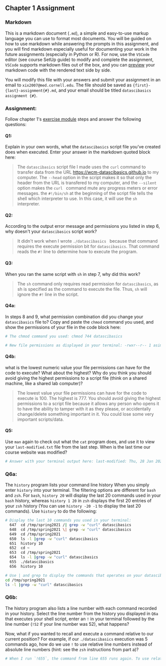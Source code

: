 ## Chapter 1 Assignment

### Markdown
This is a markdown document (`.md`), a simple and easy-to-use markup language you can use to format most documents. You will be guided on how to use markdown while answering the prompts in this assignment, and you will find markdown especially useful for documenting your work in the future assignments (especially in Python or R). For now, use the `VSCode` editor (see course SetUp guide) to modify and complete the assignment, `VSCode` supports markdown files out of the box, and you can [preview](https://code.visualstudio.com/docs/languages/markdown#_markdown-preview) your markdown code with the rendered text side by side.

You will modify this file with your answers and submit your assignment in an email to `xix2007@med.cornell.edu`. The file should be saved as `{first}-{last}-assignment{#}.md`, and your email should be titled `datascibasics assignment {#}`.

### Assignment:
Follow chapter 1's [exercise module](https://axiezai.github.io/wcm_datasci_basics_01shell/05-assignment/) steps and answer the following questions:

#### Q1:
Explain in your own words, what the `datascibasics` script file you've created does when executed. Enter your answer in the markdown quoted block here:
> The `datascibasics` script file I made uses the `curl` command to transfer data from the URL https://wcm-datascibasics.github.io to my computer. The `--head` option in the script makes it so that only the header from the URL is transfered to my computer, and the `--silent` option makes the `curl ` command mute any progress meters or error messages. the `#!/bin/sh` at the beginning of the script file tells the shell which interpreter to use. In this case, it will use the `sh ` interpreter. 

#### Q2:
According to the output error message and permissions you listed in step 6, why doesn't your `datascibasics` script work?
> It didn't work when I wrote `./datascibasics ` because that command requires the execute permission bit for `datascibasics`. That command reads the `#!` line to determine how to execute the program.
#### Q3:
When you ran the same script with `sh` in step 7, why did this work?
> The  `sh` command only requires read permission for  `datascibasics`, as sh is specified as the command to execute the file. Thus, `sh` will ignore the `#!` line in the script. 

#### Q4a:
In steps 8 and 9, what permission combination did you change your `datascibasics` file to? Copy and paste the `chmod` command you used, and show the permissions of your file in the code block here:
```bash
# The chmod command you used: chmod 744 datascibasics 

# New file permissions as displayed in your terminal: -rwxr--r-- 1 asimon3210 asimon3210 57 Jan 31 21:04

```

#### Q4b:
what is the lowest numeric value your file permissions can have for the code to execute? What about the highest? Why do you think you should avoid giving the highest permissions to a script file (think on a shared machine, like a shared lab computer)?
> The lowest value your file permissions can have for the code to execute is 100. The highest is 777. You should avoid giving the highest permissions to a script file because it allows any person who opens it to have the ability to tamper with it as they please, or accidentally change/delete something important in it. You could lose some very important scripts/data. 

#### Q5:
Use `man` again to check out what the `cat` program does, and use it to view your `last-modified.txt` file from the last step. When is the last time our course website was modified?
```bash
# Answer with your terminal output here: last-modified: Thu, 28 Jan 2021 18:20:38 GMT

```

### Q6a:
The `history` program lists your command line history When you simply enter `history` into your terminal. The filtering options are different for `bash` and `zsh`. For `bash`, `history 20` will display the last 20 commands used in your `bash` history, whereas `history 1 20` in `zsh` displays the first 20 entries of your `zsh` history (You can use `history -20 -1` to display the last 20 commands). Use `history` to do the following:
```bash
# Display the last 10 commands you used in your terminal:
  647  cd /tmp/spring2021 /| grep -w "curl" datascibasics                                                                 
  648  cd /tmp/spring2021 \| grep -w "curl" datascibasics                                                                 
  649  cd /tmp/spring2021                                                                                                 
  650  ls -l |grep -w "curl" datascibasics                                                                                
  651  history 10                                                                                                         
  652  cd ~                                                                                                               
  653  cd /tmp/spring2021                                                                                                 
  654  ls -l |grep -w "curl" datascibasics                                                                                
  655  ./datascibasics                                                                                                    
  656  history 10 

# Use | and grep to display the commands that operates on your datascibasics file. 
cd /tmp/spring2021
ls -l |grep -w "curl" datascibasics
```

### Q6b:
The history program also lists a line number with each command recorded in your history. Select the line number from the history you displayed in `Q6a` that executes your shell script, enter an `!` in your terminal followed by the line number (`!52` if your line number was 52), what happens? 

Now, what if you wanted to recall and execute a command relative to our current position? For example, if our `./datascibasics` execution was 5 commands ago, how do we use `!` to use relative line numbers instead of absolute line numbers (hint: see the `zsh` instructions from part a)?
```bash
# When I run `!655`, the command from line 655 runs again. To use relative line numbers, you would use !-5 to recall and execute something 5 commands ago. 
```
